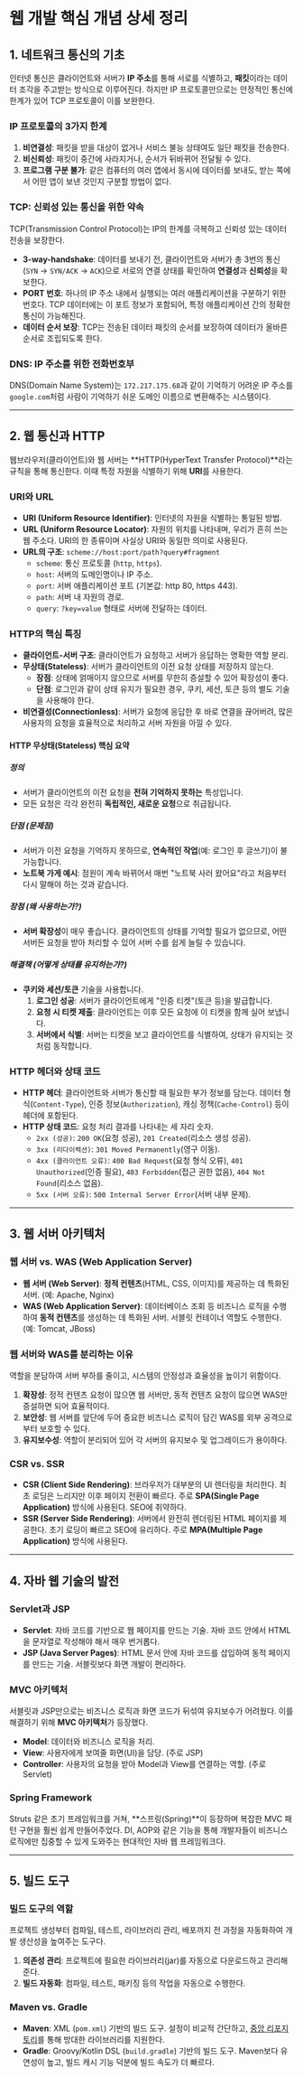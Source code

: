 
# **웹 개발 핵심 개념 상세 정리**

## **1. 네트워크 통신의 기초**

인터넷 통신은 클라이언트와 서버가 **IP 주소**를 통해 서로를 식별하고, **패킷**이라는 데이터 조각을 주고받는 방식으로 이루어진다. 하지만 IP 프로토콜만으로는 안정적인 통신에 한계가 있어 TCP 프로토콜이 이를 보완한다.

### **IP 프로토콜의 3가지 한계**

1.  **비연결성**: 패킷을 받을 대상이 없거나 서비스 불능 상태여도 일단 패킷을 전송한다.
2.  **비신뢰성**: 패킷이 중간에 사라지거나, 순서가 뒤바뀌어 전달될 수 있다.
3.  **프로그램 구분 불가**: 같은 컴퓨터의 여러 앱에서 동시에 데이터를 보내도, 받는 쪽에서 어떤 앱이 보낸 것인지 구분할 방법이 없다.

### **TCP: 신뢰성 있는 통신을 위한 약속**

TCP(Transmission Control Protocol)는 IP의 한계를 극복하고 신뢰성 있는 데이터 전송을 보장한다.

* **3-way-handshake**: 데이터를 보내기 전, 클라이언트와 서버가 총 3번의 통신(`SYN` → `SYN/ACK` → `ACK`)으로 서로의 연결 상태를 확인하여 **연결성**과 **신뢰성**을 확보한다.
* **PORT 번호**: 하나의 IP 주소 내에서 실행되는 여러 애플리케이션을 구분하기 위한 번호다. TCP 데이터에는 이 포트 정보가 포함되어, 특정 애플리케이션 간의 정확한 통신이 가능해진다.
* **데이터 순서 보장**: TCP는 전송된 데이터 패킷의 순서를 보장하여 데이터가 올바른 순서로 조립되도록 한다.

### **DNS: IP 주소를 위한 전화번호부**

DNS(Domain Name System)는 `172.217.175.68`과 같이 기억하기 어려운 IP 주소를 `google.com`처럼 사람이 기억하기 쉬운 도메인 이름으로 변환해주는 시스템이다.

---

## **2. 웹 통신과 HTTP**

웹브라우저(클라이언트)와 웹 서버는 **HTTP(HyperText Transfer Protocol)**라는 규칙을 통해 통신한다. 이때 특정 자원을 식별하기 위해 **URI**를 사용한다.

### **URI와 URL**

* **URI (Uniform Resource Identifier)**: 인터넷의 자원을 식별하는 통일된 방법.
* **URL (Uniform Resource Locator)**: 자원의 위치를 나타내며, 우리가 흔히 쓰는 웹 주소다. URI의 한 종류이며 사실상 URI와 동일한 의미로 사용된다.
* **URL의 구조**: `scheme://host:port/path?query#fragment`
    * `scheme`: 통신 프로토콜 (`http`, `https`).
    * `host`: 서버의 도메인명이나 IP 주소.
    * `port`: 서버 애플리케이션 포트 (기본값: http 80, https 443).
    * `path`: 서버 내 자원의 경로.
    * `query`: `?key=value` 형태로 서버에 전달하는 데이터.

### **HTTP의 핵심 특징**

* **클라이언트-서버 구조**: 클라이언트가 요청하고 서버가 응답하는 명확한 역할 분리.
* **무상태(Stateless)**: 서버가 클라이언트의 이전 요청 상태를 저장하지 않는다.
    * **장점**: 상태에 얽매이지 않으므로 서버를 무한히 증설할 수 있어 확장성이 좋다.
    * **단점**: 로그인과 같이 상태 유지가 필요한 경우, 쿠키, 세션, 토큰 등의 별도 기술을 사용해야 한다.
* **비연결성(Connectionless)**: 서버가 요청에 응답한 후 바로 연결을 끊어버려, 많은 사용자의 요청을 효율적으로 처리하고 서버 자원을 아낄 수 있다.


#### **HTTP 무상태(Stateless) 핵심 요약**

##### **정의**

* 서버가 클라이언트의 이전 요청을 **전혀 기억하지 못하는** 특성입니다.
* 모든 요청은 각각 완전히 **독립적인, 새로운 요청**으로 취급됩니다.

##### **단점 (문제점)**

* 서버가 이전 요청을 기억하지 못하므로, **연속적인 작업**(예: 로그인 후 글쓰기)이 불가능합니다.
* **노트북 가게 예시**: 점원이 계속 바뀌어서 매번 "노트북 사러 왔어요"라고 처음부터 다시 말해야 하는 것과 같습니다.

##### **장점 (왜 사용하는가?)**

* **서버 확장성**이 매우 좋습니다. 클라이언트의 상태를 기억할 필요가 없으므로, 어떤 서버든 요청을 받아 처리할 수 있어 서버 수를 쉽게 늘릴 수 있습니다.

##### **해결책 (어떻게 상태를 유지하는가?)**

* **쿠키와 세션/토큰** 기술을 사용합니다.
  1.  **로그인 성공**: 서버가 클라이언트에게 "인증 티켓"(토큰 등)을 발급합니다.
  2.  **요청 시 티켓 제출**: 클라이언트는 이후 모든 요청에 이 티켓을 함께 실어 보냅니다.
  3.  **서버에서 식별**: 서버는 티켓을 보고 클라이언트를 식별하여, 상태가 유지되는 것처럼 동작합니다.


### **HTTP 헤더와 상태 코드**

* **HTTP 헤더**: 클라이언트와 서버가 통신할 때 필요한 부가 정보를 담는다. 데이터 형식(`Content-Type`), 인증 정보(`Authorization`), 캐싱 정책(`Cache-Control`) 등이 헤더에 포함된다.
* **HTTP 상태 코드**: 요청 처리 결과를 나타내는 세 자리 숫자.
    * `2xx (성공)`: `200 OK`(요청 성공), `201 Created`(리소스 생성 성공).
    * `3xx (리다이렉션)`: `301 Moved Permanently`(영구 이동).
    * `4xx (클라이언트 오류)`: `400 Bad Request`(요청 형식 오류), `401 Unauthorized`(인증 필요), `403 Forbidden`(접근 권한 없음), `404 Not Found`(리소스 없음).
    * `5xx (서버 오류)`: `500 Internal Server Error`(서버 내부 문제).

---

## **3. 웹 서버 아키텍처**

### **웹 서버 vs. WAS (Web Application Server)**

* **웹 서버 (Web Server)**: **정적 컨텐츠**(HTML, CSS, 이미지)를 제공하는 데 특화된 서버. (예: Apache, Nginx)
* **WAS (Web Application Server)**: 데이터베이스 조회 등 비즈니스 로직을 수행하여 **동적 컨텐츠**를 생성하는 데 특화된 서버. 서블릿 컨테이너 역할도 수행한다. (예: Tomcat, JBoss)

### **웹 서버와 WAS를 분리하는 이유**

역할을 분담하여 서버 부하를 줄이고, 시스템의 안정성과 효율성을 높이기 위함이다.
1.  **확장성**: 정적 컨텐츠 요청이 많으면 웹 서버만, 동적 컨텐츠 요청이 많으면 WAS만 증설하면 되어 효율적이다.
2.  **보안성**: 웹 서버를 앞단에 두어 중요한 비즈니스 로직이 담긴 WAS를 외부 공격으로부터 보호할 수 있다.
3.  **유지보수성**: 역할이 분리되어 있어 각 서버의 유지보수 및 업그레이드가 용이하다.

### **CSR vs. SSR**

* **CSR (Client Side Rendering)**: 브라우저가 대부분의 UI 렌더링을 처리한다. 최초 로딩은 느리지만 이후 페이지 전환이 빠르다. 주로 **SPA(Single Page Application)** 방식에 사용된다. SEO에 취약하다.
* **SSR (Server Side Rendering)**: 서버에서 완전히 렌더링된 HTML 페이지를 제공한다. 초기 로딩이 빠르고 SEO에 유리하다. 주로 **MPA(Multiple Page Application)** 방식에 사용된다.

---

## **4. 자바 웹 기술의 발전**

### **Servlet과 JSP**

* **Servlet**: 자바 코드를 기반으로 웹 페이지를 만드는 기술. 자바 코드 안에서 HTML을 문자열로 작성해야 해서 매우 번거롭다.
* **JSP (Java Server Pages)**: HTML 문서 안에 자바 코드를 삽입하여 동적 페이지를 만드는 기술. 서블릿보다 화면 개발이 편리하다.

### **MVC 아키텍처**

서블릿과 JSP만으로는 비즈니스 로직과 화면 코드가 뒤섞여 유지보수가 어려웠다. 이를 해결하기 위해 **MVC 아키텍처**가 등장했다.
* **Model**: 데이터와 비즈니스 로직을 처리.
* **View**: 사용자에게 보여줄 화면(UI)을 담당. (주로 JSP)
* **Controller**: 사용자의 요청을 받아 Model과 View를 연결하는 역할. (주로 Servlet)

### **Spring Framework**

Struts 같은 초기 프레임워크를 거쳐, **스프링(Spring)**이 등장하며 복잡한 MVC 패턴 구현을 훨씬 쉽게 만들어주었다. DI, AOP와 같은 기능을 통해 개발자들이 비즈니스 로직에만 집중할 수 있게 도와주는 현대적인 자바 웹 프레임워크다.

---

## **5. 빌드 도구**

### **빌드 도구의 역할**

프로젝트 생성부터 컴파일, 테스트, 라이브러리 관리, 배포까지 전 과정을 자동화하여 개발 생산성을 높여주는 도구다.
1.  **의존성 관리**: 프로젝트에 필요한 라이브러리(jar)를 자동으로 다운로드하고 관리해준다.
2.  **빌드 자동화**: 컴파일, 테스트, 패키징 등의 작업을 자동으로 수행한다.

### **Maven vs. Gradle**

* **Maven**: XML (`pom.xml`) 기반의 빌드 도구. 설정이 비교적 간단하고, [중앙 리포지토리](https://search.maven.org/)를 통해 방대한 라이브러리를 지원한다.
* **Gradle**: Groovy/Kotlin DSL (`build.gradle`) 기반의 빌드 도구. Maven보다 유연성이 높고, 빌드 캐시 기능 덕분에 빌드 속도가 더 빠르다.